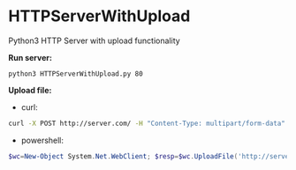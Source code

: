 # HTTPServerWithUpload
Python3 HTTP Server with upload functionality

**Run server:**

```
python3 HTTPServerWithUpload.py 80
```

**Upload file:**

* curl:

```bash
curl -X POST http://server.com/ -H "Content-Type: multipart/form-data" -F file=@"file.zip"
```

* powershell:

```powershell
$wc=New-Object System.Net.WebClient; $resp=$wc.UploadFile('http://server.com',"C:\file.zip")
```